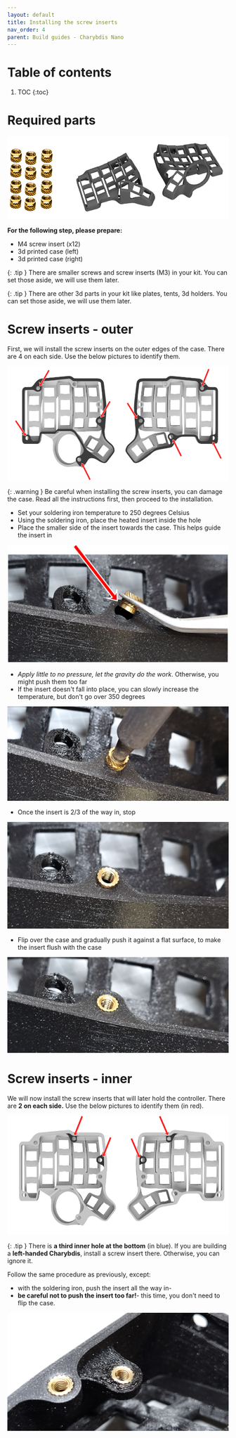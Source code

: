 ```yaml
---
layout: default
title: Installing the screw inserts
nav_order: 4
parent: Build guides - Charybdis Nano
---
```


# Table of contents

1. TOC
{:toc}

# Required parts

![](../assets/pics/guides/cnano/1.jpg)

**For the following step, please prepare:**

-   M4 screw insert (x12)
-   3d printed case (left)
-   3d printed case (right)

{: .tip }
There are smaller screws and screw inserts (M3) in your kit. You can set those aside, we will use them later.

{: .tip }
There are other 3d parts in your kit like plates, tents, 3d holders. You can set those aside, we will use them later.


# Screw inserts - outer

First, we will install the screw inserts on the outer edges of the case. There are 4 on each side. Use the below pictures to identify them.

![](../assets/pics/guides/cnano/2.jpg)

{: .warning }
Be careful when installing the screw inserts, you can damage the case. Read all the instructions first, then proceed to the installation.

-   Set your soldering iron temperature to 250 degrees Celsius
-   Using the soldering iron, place the heated insert inside the hole
-   Place the smaller side of the insert towards the case. This helps guide the insert in

![](../assets/pics/guides/charybdis/3.jpg)

-   *Apply little to no pressure, let the gravity do the work*. Otherwise, you might push them too far
-   If the insert doesn't fall into place, you can slowly increase the temperature, but don't go over 350 degrees

![](../assets/pics/guides/charybdis/4.jpg)

-   Once the insert is 2/3 of the way in, stop

![](../assets/pics/guides/charybdis/5.jpg)

-   Flip over the case and gradually push it against a flat surface, to make the insert flush with the case

![](../assets/pics/guides/charybdis/6.jpg)


# Screw inserts - inner

We will now install the screw inserts that will later hold the controller. There are **2 on each side.** Use the below pictures to identify them (in red).

![](../assets/pics/guides/cnano/3.jpg)

{: .tip }
There is **a third inner hole at the bottom** (in blue). If you are building a **left-handed Charybdis**, install a screw insert there. Otherwise, you can ignore it.

Follow the same procedure as previously, except:

-   with the soldering iron, push the insert all the way in-
-   **be careful not to push the insert too far!**-   this time, you don't need to flip the case.

![](../assets/pics/guides/charybdis/8.jpg)
